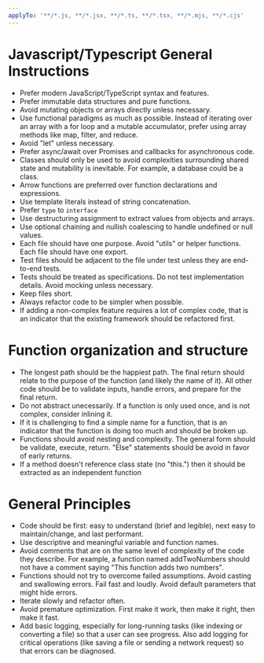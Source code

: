 ```yaml
---
applyTo: '**/*.js, **/*.jsx, **/*.ts, **/*.tsx, **/*.mjs, **/*.cjs'
---
```

# Javascript/Typescript General Instructions
- Prefer modern JavaScript/TypeScript syntax and features.
- Prefer immutable data structures and pure functions.
- Avoid mutating objects or arrays directly unless necessary.
- Use functional paradigms as much as possible. Instead of iterating over an array with a for loop and a mutable accumulator, prefer using array methods like map, filter, and reduce.
- Avoid "let" unless necessary.
- Prefer async/await over Promises and callbacks for asynchronous code.
- Classes should only be used to avoid complexities surrounding shared state and mutability is inevitable. For example, a database could be a class.
- Arrow functions are preferred over function declarations and expressions.
- Use template literals instead of string concatenation.
- Prefer `type` to `interface`
- Use destructuring assignment to extract values from objects and arrays.
- Use optional chaining and nullish coalescing to handle undefined or null values.
- Each file should have one purpose. Avoid "utils" or helper functions. Each file should have one export.
- Test files should be adjacent to the file under test unless they are end-to-end tests.
- Tests should be treated as specifications. Do not test implementation details. Avoid mocking unless necessary.
- Keep files short.
- Always refactor code to be simpler when possible.
- If adding a non-complex feature requires a lot of complex code, that is an indicator that the existing framework should be refactored first.

# Function organization and structure
- The longest path should be the happiest path. The final return should relate to the purpose of the function (and likely the name of it). All other code should be to validate inputs, handle errors, and prepare for the final return.
- Do not abstract unecessarily. If a function is only used once, and is not complex, consider inlining it.
- If it is challenging to find a simple name for a function, that is an indicator that the function is doing too much and should be broken up.
- Functions should avoid nesting and complexity. The general form should be validate, execute, return. "Else" statements should be avoid in favor of early returns.
- If a method doesn't reference class state (no "this.") then it should be extracted as an independent function


# General Principles
- Code should be first: easy to understand (brief and legible), next easy to maintain/change, and last performant.
- Use descriptive and meaningful variable and function names.
- Avoid comments that are on the same level of complexity of the code they describe. For example, a function named addTwoNumbers should not have a comment saying "This function adds two numbers".
- Functions should not try to overcome failed assumptions. Avoid casting and swallowing errors. Fail fast and loudly. Avoid default parameters that might hide errors.
- Iterate slowly and refactor often.
- Avoid premature optimization. First make it work, then make it right, then make it fast.
- Add basic logging, especially for long-running tasks (like indexing or converting a file) so that a user can see progress. Also add logging for critical operations (like saving a file or sending a network request) so that errors can be diagnosed.
